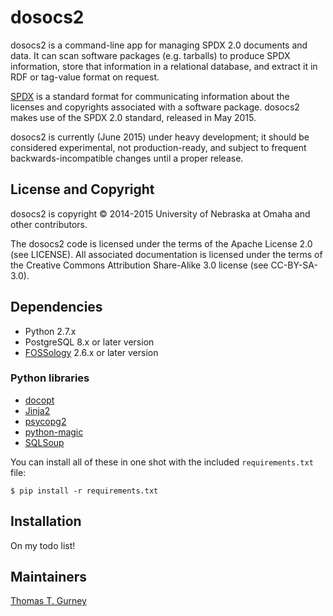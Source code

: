 dosocs2
=======

dosocs2 is a command-line app for managing SPDX 2.0 documents and data. It can
scan software packages (e.g. tarballs) to produce SPDX information, store that
information in a relational database, and extract it in RDF or tag-value format
on request.

[SPDX](http://www.spdx.org) is a standard format for communicating information
about the licenses and copyrights associated with a software package. dosocs2
makes use of the SPDX 2.0 standard, released in May 2015.

dosocs2 is currently (June 2015) under heavy development; it should be
considered experimental, not production-ready, and subject to frequent
backwards-incompatible changes until a proper release.


License and Copyright
---------------------
dosocs2 is copyright © 2014-2015 University of Nebraska at Omaha and other
contributors.

The dosocs2 code is licensed under the terms of the Apache License 2.0
(see LICENSE). All associated documentation is licensed under the terms of the
Creative Commons Attribution Share-Alike 3.0 license (see CC-BY-SA-3.0).


Dependencies
------------
- Python 2.7.x
- PostgreSQL 8.x or later version
- <a href="http://www.fossology.org/">FOSSology</a> 2.6.x or later version

### Python libraries

- [docopt](http://docopt.org/)
- [Jinja2](http://jinja.pocoo.org/)
- [psycopg2](http://initd.org/psycopg/)
- [python-magic](https://github.com/ahupp/python-magic)
- [SQLSoup](https://sqlsoup.readthedocs.org/en/latest/)

You can install all of these in one shot with the included `requirements.txt`
file:

    $ pip install -r requirements.txt


Installation
------------
On my todo list!


Maintainers
-----------
[Thomas T. Gurney](https://github.com/ttgurney)
